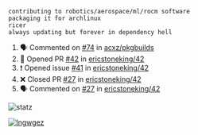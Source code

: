 ```
contributing to robotics/aerospace/ml/rocm software
packaging it for archlinux
ricer
always updating but forever in dependency hell
```

<!--START_SECTION:activity-->
1. 🗣 Commented on [#74](https://github.com//acxz/pkgbuilds/issues/74) in [acxz/pkgbuilds](https://github.com//acxz/pkgbuilds)
2. 💪 Opened PR [#42](https://github.com//ericstoneking/42/pull/42) in [ericstoneking/42](https://github.com//ericstoneking/42)
3. ❗️ Opened issue [#41](https://github.com//ericstoneking/42/issues/41) in [ericstoneking/42](https://github.com//ericstoneking/42)
4. ❌ Closed PR [#27](https://github.com//ericstoneking/42/pull/27) in [ericstoneking/42](https://github.com//ericstoneking/42)
5. 🗣 Commented on [#27](https://github.com//ericstoneking/42/issues/27) in [ericstoneking/42](https://github.com//ericstoneking/42)
<!--END_SECTION:activity-->


![statz](https://github-readme-stats.vercel.app/api?username=acxz&include_all_commits=true&show_icons=true)

[![lngwgez](https://github-readme-stats.vercel.app/api/top-langs/?username=acxz&layout=compact)](https://github.com/acxz/github-readme-stats)


<!--
**acxz/acxz** is a ✨ _special_ ✨ repository because its `README.md` (this file) appears on your GitHub profile.

Here are some ideas to get you started:

- 🔭 I’m currently working on ...
- 🌱 I’m currently learning ...
- 👯 I’m looking to collaborate on ...
- 🤔 I’m looking for help with ...
- 💬 Ask me about ...
- 📫 How to reach me: ...
- 😄 Pronouns: ...
- ⚡ Fun fact: ...
-->
